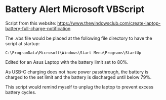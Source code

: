 # Battery Alert Microsoft VBScript
Script from this website: https://www.thewindowsclub.com/create-laptop-battery-full-charge-notification

The .vbs file would be placed at the following file directory to have the script at startup:
```
C:\ProgramData\Microsoft\Windows\Start Menu\Programs\StartUp
```

Edited for an Asus Laptop with the battery limit set to 80%.

As USB-C charging does not have power passthrough, the battery is charged to the set limit and the battery is discharged until below 79%.

This script would remind myself to unplug the laptop to prevent excess battery cycles.
